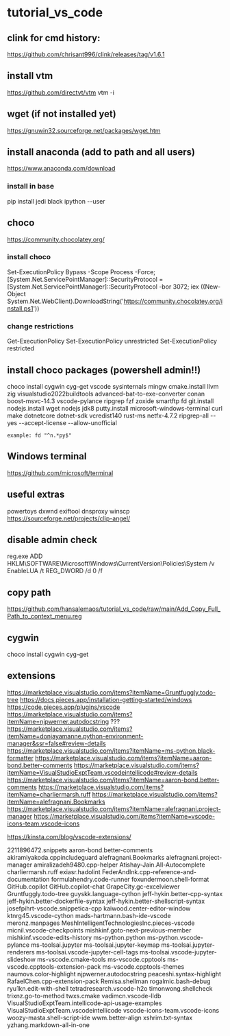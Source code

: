 # tutorial_vs_code
## clink for cmd history:
https://github.com/chrisant996/clink/releases/tag/v1.6.1

## install vtm 
https://github.com/directvt/vtm
vtm -i

## wget (if not installed yet)
https://gnuwin32.sourceforge.net/packages/wget.htm

## install anaconda (add to path and all users)
https://www.anaconda.com/download

### install in base 
pip install jedi black ipython --user

## choco 
https://community.chocolatey.org/

### install choco 
Set-ExecutionPolicy Bypass -Scope Process -Force; [System.Net.ServicePointManager]::SecurityProtocol = [System.Net.ServicePointManager]::SecurityProtocol -bor 3072; iex ((New-Object System.Net.WebClient).DownloadString('https://community.chocolatey.org/install.ps1'))

### change restrictions

Get-ExecutionPolicy 
Set-ExecutionPolicy unrestricted
Set-ExecutionPolicy restricted

## install choco packages (powershell admin!!)

choco install cygwin cyg-get vscode sysinternals mingw cmake.install llvm zig visualstudio2022buildtools advanced-bat-to-exe-converter conan boost-msvc-14.3 vscode-pylance ripgrep fzf zoxide smartftp fd git.install nodejs.install wget nodejs jdk8 putty.install microsoft-windows-terminal curl make dotnetcore dotnet-sdk vcredist140 rust-ms netfx-4.7.2 ripgrep-all --yes --accept-license --allow-unofficial

```
example: fd "^n.*py$"
```

## Windows terminal 
https://github.com/microsoft/terminal

## useful extras 

powertoys 
dxwnd
exiftool
dnsproxy
winscp
https://sourceforge.net/projects/clip-angel/

## disable admin check 

reg.exe ADD HKLM\SOFTWARE\Microsoft\Windows\CurrentVersion\Policies\System /v EnableLUA /t REG_DWORD /d 0 /f

## copy path 

https://github.com/hansalemaos/tutorial_vs_code/raw/main/Add_Copy_Full_Path_to_context_menu.reg

## cygwin

choco install cygwin cyg-get

## extensions

https://marketplace.visualstudio.com/items?itemName=Gruntfuggly.todo-tree
https://docs.pieces.app/installation-getting-started/windows
https://code.pieces.app/plugins/vscode
https://marketplace.visualstudio.com/items?itemName=njpwerner.autodocstring
???
https://marketplace.visualstudio.com/items?itemName=donjayamanne.python-environment-manager&ssr=false#review-details
https://marketplace.visualstudio.com/items?itemName=ms-python.black-formatter
https://marketplace.visualstudio.com/items?itemName=aaron-bond.better-comments
https://marketplace.visualstudio.com/items?itemName=VisualStudioExptTeam.vscodeintellicode#review-details
https://marketplace.visualstudio.com/items?itemName=aaron-bond.better-comments
https://marketplace.visualstudio.com/items?itemName=charliermarsh.ruff
https://marketplace.visualstudio.com/items?itemName=alefragnani.Bookmarks
https://marketplace.visualstudio.com/items?itemName=alefragnani.project-manager
https://marketplace.visualstudio.com/items?itemName=vscode-icons-team.vscode-icons

https://kinsta.com/blog/vscode-extensions/


2211896472.snippets
aaron-bond.better-comments
akiramiyakoda.cppincludeguard
alefragnani.Bookmarks
alefragnani.project-manager
amiralizadeh9480.cpp-helper
Atishay-Jain.All-Autocomplete
charliermarsh.ruff
exiasr.hadolint
FederAndInk.cpp-reference-and-documentation
formulahendry.code-runner
foxundermoon.shell-format
GitHub.copilot
GitHub.copilot-chat
GrapeCity.gc-excelviewer
Gruntfuggly.todo-tree
guyskk.language-cython
jeff-hykin.better-cpp-syntax
jeff-hykin.better-dockerfile-syntax
jeff-hykin.better-shellscript-syntax
josefpihrt-vscode.snippetica-cpp
kaiwood.center-editor-window
ktnrg45.vscode-cython
mads-hartmann.bash-ide-vscode
meronz.manpages
MeshIntelligentTechnologiesInc.pieces-vscode
micnil.vscode-checkpoints
mishkinf.goto-next-previous-member
mishkinf.vscode-edits-history
ms-python.python
ms-python.vscode-pylance
ms-toolsai.jupyter
ms-toolsai.jupyter-keymap
ms-toolsai.jupyter-renderers
ms-toolsai.vscode-jupyter-cell-tags
ms-toolsai.vscode-jupyter-slideshow
ms-vscode.cmake-tools
ms-vscode.cpptools
ms-vscode.cpptools-extension-pack
ms-vscode.cpptools-themes
naumovs.color-highlight
njpwerner.autodocstring
peaceshi.syntax-highlight
RafaelChen.cpp-extension-pack
Remisa.shellman
rogalmic.bash-debug
ryu1kn.edit-with-shell
tetradresearch.vscode-h2o
timonwong.shellcheck
trixnz.go-to-method
twxs.cmake
vadimcn.vscode-lldb
VisualStudioExptTeam.intellicode-api-usage-examples
VisualStudioExptTeam.vscodeintellicode
vscode-icons-team.vscode-icons
woozy-masta.shell-script-ide
wwm.better-align
xshrim.txt-syntax
yzhang.markdown-all-in-one